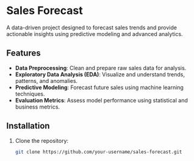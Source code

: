# Sales Forecast

A data-driven project designed to forecast sales trends and provide actionable insights using predictive modeling and advanced analytics.

## Features

- **Data Preprocessing**: Clean and prepare raw sales data for analysis.
- **Exploratory Data Analysis (EDA)**: Visualize and understand trends, patterns, and anomalies.
- **Predictive Modeling**: Forecast future sales using machine learning techniques.
- **Evaluation Metrics**: Assess model performance using statistical and business metrics.

## Installation

1. Clone the repository:
   ```bash
   git clone https://github.com/your-username/sales-forecast.git
